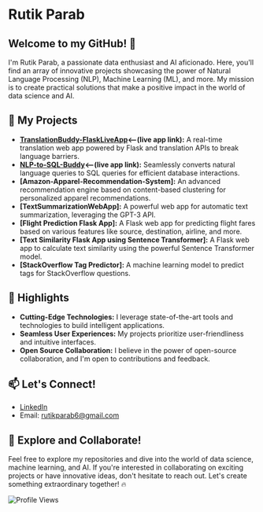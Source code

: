 # Rutik Parab

## Welcome to my GitHub! 👋

I'm Rutik Parab, a passionate data enthusiast and AI aficionado. Here, you'll find an array of innovative projects showcasing the power of Natural Language Processing (NLP), Machine Learning (ML), and more. My mission is to create practical solutions that make a positive impact in the world of data science and AI.

## 🔭 My Projects

- **[TranslationBuddy-FlaskLiveApp](http://rparab8.pythonanywhere.com/)<--(live app link):** A real-time translation web app powered by Flask and translation APIs to break language barriers.
- **[NLP-to-SQL-Buddy](http://parabrutik560.pythonanywhere.com/)<--(live app link):** Seamlessly converts natural language queries to SQL queries for efficient database interactions.
- **[Amazon-Apparel-Recommendation-System]:** An advanced recommendation engine based on content-based clustering for personalized apparel recommendations.
- **[TextSummarizationWebApp]:** A powerful web app for automatic text summarization, leveraging the GPT-3 API.
- **[Flight Prediction Flask App]:** A Flask web app for predicting flight fares based on various features like source, destination, airline, and more.
- **[Text Similarity Flask App using Sentence Transformer]:** A Flask web app to calculate text similarity using the powerful Sentence Transformer model.
- **[StackOverflow Tag Predictor]:** A machine learning model to predict tags for StackOverflow questions.

## 🌟 Highlights

- **Cutting-Edge Technologies:** I leverage state-of-the-art tools and technologies to build intelligent applications.
- **Seamless User Experiences:** My projects prioritize user-friendliness and intuitive interfaces.
- **Open Source Collaboration:** I believe in the power of open-source collaboration, and I'm open to contributions and feedback.

## 📫 Let's Connect!

- [LinkedIn](https://www.linkedin.com/in/rutikparab/)
- Email: rutikparab6@gmail.com

## 🚀 Explore and Collaborate!

Feel free to explore my repositories and dive into the world of data science, machine learning, and AI. If you're interested in collaborating on exciting projects or have innovative ideas, don't hesitate to reach out. Let's create something extraordinary together! 🔥

![Profile Views](https://komarev.com/ghpvc/?username=Rparab0)
